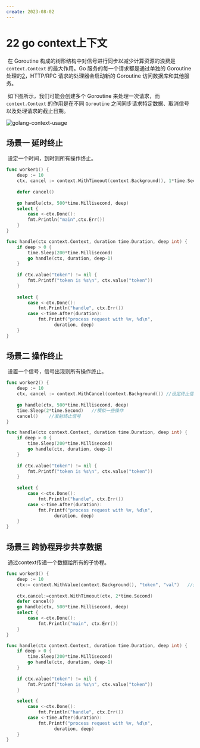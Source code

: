 ```yaml
---
create: 2023-08-02
---
```

# 22 go context上下文

​	在 Goroutine 构成的树形结构中对信号进行同步以减少计算资源的浪费是`context.Context` 的最大作用。Go 服务的每一个请求都是通过单独的 Goroutine 处理的[2](https://draveness.me/golang/docs/part3-runtime/ch06-concurrency/golang-context/#fn:2)，HTTP/RPC 请求的处理器会启动新的 Goroutine 访问数据库和其他服务。

​	如下图所示，我们可能会创建多个 Goroutine 来处理一次请求，而`context.Context` 的作用是在不同 `Goroutine` 之间同步请求特定数据、取消信号以及处理请求的截止日期。

![golang-context-usage](https://img.draveness.me/golang-context-usage.png)

## 场景一 延时终止

​	设定一个时间，到时则所有操作终止。

```go
func worker1() {
    deep := 10
    ctx, cancel := context.WithTimeout(context.Background(), 1*time.Second)	//设定终止时间
    
    defer cancel()
    
    go handle(ctx, 500*time.Millisecond, deep)
    select {
        case <-ctx.Done():
        fmt.Println("main",ctx.Err())
    }
}

func handle(ctx context.Context, duration time.Duration, deep int) {
    if deep > 0 {
        time.Sleep(200*time.Millisecond)
        go handle(ctx, duration, deep-1)
    }
    
    if ctx.value("token") != nil {
        fmt.Printf("token is %s\n", ctx.value("token"))
    }
    
    select {
        case <-ctx.Done():
        	fmt.Println("handle", ctx.Err())
        case <-time.After(duration):
        	fmt.Printf("process request with %v, %d\n",
                  duration, deep)
    }
}
```

## 场景二 操作终止

​	设置一个信号，信号出现则所有操作终止。

```go
func worker2() {
    deep := 10
    ctx, cancel := context.WithCancel(context.Background())	//设定终止信号
    
    go handle(ctx, 500*time.Millisecond, deep)
    time.Sleep(2*time.Second)	//模拟一些操作
    cancel()	//发射终止信号
}

func handle(ctx context.Context, duration time.Duration, deep int) {
    if deep > 0 {
        time.Sleep(200*time.Millisecond)
        go handle(ctx, duration, deep-1)
    }
    
    if ctx.value("token") != nil {
        fmt.Printf("token is %s\n", ctx.value("token"))
    }
    
    select {
        case <-ctx.Done():
        	fmt.Println("handle", ctx.Err())
        case <-time.After(duration):
        	fmt.Printf("process request with %v, %d\n",
                  duration, deep)
    }
}
```

## 场景三 跨协程异步共享数据

​	通过context传递一个数据给所有的子协程。

```go
func worker3() {
    deep := 10
    ctx:= context.WithValue(context.Background(), "token", "val")	//传递键值对
    
    ctx,cancel:=context.WithTimeout(ctx, 2*time.Second)
    defer cancel()
    go handle(ctx, 500*time.Millisecond, deep)
    select {
        case <-ctx.Done():
        	fmt.Println("main", ctx.Err())
    }
}

func handle(ctx context.Context, duration time.Duration, deep int) {
    if deep > 0 {
        time.Sleep(200*time.Millisecond)
        go handle(ctx, duration, deep-1)
    }
    
    if ctx.value("token") != nil {
        fmt.Printf("token is %s\n", ctx.value("token"))
    }
    
    select {
        case <-ctx.Done():
        	fmt.Println("handle", ctx.Err())
        case <-time.After(duration):
        	fmt.Printf("process request with %v, %d\n",
                  duration, deep)
    }
}
```

